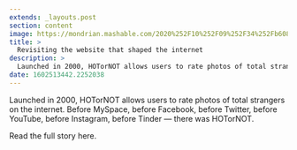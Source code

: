 ```yaml
--- 
extends: _layouts.post 
section: content 
image: https://mondrian.mashable.com/2020%252F10%252F09%252F34%252Fb60886ce16354cfe931842c47c02b9e4.43160.png%252F1200x630.png?signature=_1q2UkRW7c2IgBYuZ7-p7nF9qfo= 
title: > 
  Revisiting the website that shaped the internet 
description: > 
  Launched in 2000, HOTorNOT allows users to rate photos of total strangers on the internet.Before MySpace, before Facebook, before Twitter, before YouTube, before Instagram, before Tinder — there was HOTorNOT.Read the full story here. 
date: 1602513442.2252038 
--- 
```

Launched in 2000, HOTorNOT allows users to rate photos of total strangers on the internet. Before MySpace, before Facebook, before Twitter, before YouTube, before Instagram, before Tinder — there was HOTorNOT.

Read the full story here.